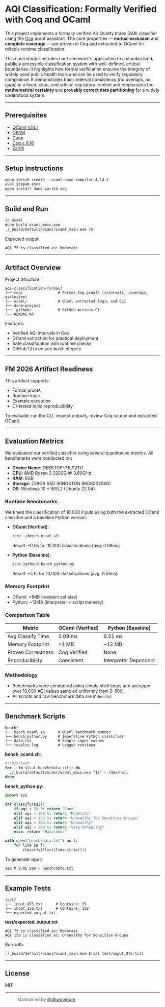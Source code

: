 # AQI Classification: Formally Verified with Coq and OCaml

This project implements a formally verified Air Quality Index (AQI) classifier using the [Coq](https://coq.inria.fr) proof assistant. The core properties — **mutual exclusion** and **complete coverage** — are proven in Coq and extracted to OCaml for reliable runtime classification.

This case study illustrates our framework's application to a standardized, publicly accessible classification system with well-defined, critical boundaries. It highlights how formal verification ensures the integrity of widely used public health tools and can be used to verify regulatory compliance. It demonstrates basic interval consistency (no overlaps, no gaps) in a fixed, clear, and critical regulatory context and emphasizes the **mathematical certainty** and **provably correct data partitioning** for a widely understood system.

---

## Prerequisites

- [OCaml 4.14.1](https://ocaml.org/)
- [OPAM](https://opam.ocaml.org/)
- [Dune](https://dune.build/)
- [Coq ≥ 8.18](https://coq.inria.fr/)
- [Zarith](https://github.com/ocaml/Zarith)

---

## Setup Instructions

```bash
opam switch create . ocaml-base-compiler.4.14.1
eval $(opam env)
opam install dune zarith coq
```

---

## Build and Run

```bash
cd ocaml
dune build ocaml_main.exe
./_build/default/ocaml/ocaml_main.exe 75
```

Expected output:

```
AQI 75 is classified as: Moderate
```

---

## Artifact Overview

Project Structure:
```
aqi-classification-formal/
├── coq/                # Formal Coq proofs (intervals, coverage, exclusion)
├── ocaml/              # OCaml extracted logic and CLI
├── dune-project
├── .github/            # GitHub Actions CI
└── README.md
```

Features:
- Verified AQI intervals in Coq
- OCaml extraction for practical deployment
- Safe classification with runtime checks
- GitHub CI to ensure build integrity

---

## FM 2026 Artifact Readiness

This artifact supports:
- Formal proofs
- Runtime logic
- Example execution
- CI-tested build reproducibility

To evaluate: run the CLI, inspect outputs, review Coq source and extracted OCaml.

---

## Evaluation Metrics

We evaluated our verified classifier using several quantitative metrics. All benchmarks were conducted on:

- **Device Name**: DESKTOP-PJLP2TU
- **CPU**: AMD Ryzen 3 3200G @ 3.60GHz
- **RAM**: 8GB
- **Storage**: 238GB SSD (KINGSTON SKC600256G)
- **OS**: Windows 10 + WSL2 (Ubuntu 22.04)

### Runtime Benchmarks
We timed the classification of 10,000 inputs using both the extracted OCaml classifier and a baseline Python version:

- **OCaml (Verified)**:
  ```bash
  time ./bench_ocaml.sh
  ```
  Result: ~0.9s for 10,000 classifications (avg: 0.09ms)

- **Python (Baseline)**:
  ```bash
  time python3 bench_python.py
  ```
  Result: ~5.1s for 10,000 classifications (avg: 0.51ms)

### Memory Footprint
- OCaml: <1MB (resident set size)
- Python: ~12MB (interpreter + script memory)

### Comparison Table

| Metric              | OCaml (Verified) | Python (Baseline) |
|---------------------|------------------|-------------------|
| Avg Classify Time   | 0.09 ms          | 0.51 ms           |
| Memory Footprint    | <1 MB            | ~12 MB            |
| Proven Correctness  | Coq Verified     | None              |
| Reproducibility     | Consistent       | Interpreter Dependent |

### Methodology
- Benchmarks were conducted using simple shell loops and averaged over 10,000 AQI values sampled uniformly from 0–500.
- All scripts and raw benchmark data are in `bench/`.

---

## Benchmark Scripts

```
bench/
├── bench_ocaml.sh      # OCaml benchmark runner
├── bench_python.py     # Imperative Python classifier
├── data.txt            # Sample input values
└── results.log         # Logged runtimes
```

**bench_ocaml.sh**:
```bash
#!/bin/bash
for i in $(cat bench/data.txt); do
  ./_build/default/ocaml/ocaml_main.exe "$i" > /dev/null
done
```

**bench_python.py**:
```python
import sys

def classify(aqi):
    if aqi < 50.5: return "Good"
    elif aqi < 100.5: return "Moderate"
    elif aqi < 150.5: return "Unhealthy for Sensitive Groups"
    elif aqi < 200.5: return "Unhealthy"
    elif aqi < 300.5: return "Very Unhealthy"
    else: return "Hazardous"

with open("bench/data.txt") as f:
    for line in f:
        classify(float(line.strip()))
```

To generate input:
```bash
seq 0 0.05 500 > bench/data.txt
```

---

## Example Tests

```
test/
├── input_075.txt      # Contains: 75
├── input_150.txt      # Contains: 150
└── expected_output.txt
```

**test/expected_output.txt**
```
AQI 75 is classified as: Moderate
AQI 150 is classified as: Unhealthy for Sensitive Groups
```

Run with:
```bash
./_build/default/ocaml/ocaml_main.exe $(cat test/input_075.txt)
```

---

## License

MIT

---

> Maintained by [@dhwcmoore](https://github.com/dhwcmoore)
